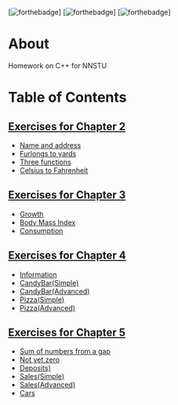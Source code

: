 [![forthebadge](http://forthebadge.com/images/badges/built-with-love.svg)]
[![forthebadge](http://forthebadge.com/images/badges/check-it-out.svg)]
[![forthebadge](http://forthebadge.com/images/badges/winter-is-coming.svg)]

# About 
Homework on C++ for NNSTU

# Table of Contents

## [Exercises for Chapter 2](/Chapter2/)
  * [Name and address](/Chapter2/first.cpp)
  * [Furlongs to yards](/Chapter2/furlong.cpp)
  * [Three functions](/Chapter2/third.cpp)
  * [Celsius to Fahrenheit](/Chapter2/Fahrenheit.cpp)

## [Exercises for Chapter 3](/Chapter3/)
  * [Growth](/Chapter3/growth.cpp)
  * [Body Mass Index](/Chapter3/BMI.cpp)
  * [Consumption](/Chapter3/consumption.cpp)

## [Exercises for Chapter 4](/Chapter4/)
  * [Information](/Chapter4/information.cpp)
  * [CandyBar(Simple)](/Chapter4/CandyBar.cpp)
  * [CandyBar(Advanced)](/Chapter4/CandyBar2.cpp)
  * [Pizza(Simple)](/Chapter4/pizza.cpp)
  * [Pizza(Advanced)](/Chapter4/pizza2.cpp)

## [Exercises for Chapter 5](/Chapter5/)
  * [Sum of numbers from a gap](/Chapter5/sum.cpp)
  * [Not yet zero](/Chapter5/notZero.cpp)
  * [Deposits)](/Chapter5/deposits.cpp)
  * [Sales(Simple)](/Chapter5/selling.cpp)
  * [Sales(Advanced)](/Chapter5/selling2.cpp)
  * [Cars](/Chapter5/cars.cpp)